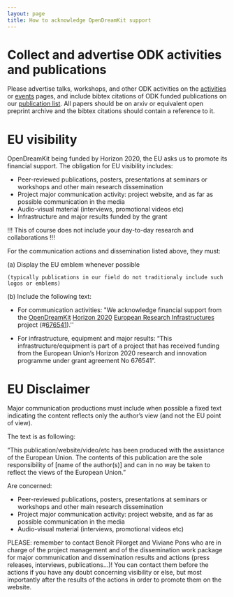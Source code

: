 ```yaml
---
layout: page
title: How to acknowledge OpenDreamKit support
---
```


# Collect and advertise ODK activities and publications

Please advertise talks, workshops, and other ODK activities on the [activities](activities) or [events](calendar) pages, and include bibtex citations of ODK funded publications on our [publication list](https://github.com/OpenDreamKit/OpenDreamKit/blob/master/lib/publications.bib). All papers should be on arxiv or equivalent open preprint archive and the bibtex citations should contain a reference to it.

# EU visibility

OpenDreamKit being funded by Horizon 2020, the EU asks us to promote its financial support. The obligation for EU visibility includes:

  -	Peer-reviewed publications, posters, presentations at seminars or workshops and other main research dissemination
  -	Project major communication activity: project website, and as far as possible communication in the media
  -	Audio-visual material (interviews, promotional videos etc)
  -	Infrastructure and major results funded by the grant

!!! This of course does not include your day-to-day research and collaborations !!!

For the communication actions and dissemination listed above, they must:

(a)	Display the EU emblem whenever possible

    (typically publications in our field do not traditionaly include such logos or emblems) 

(b)	Include the following text:

  -  For communication activities: "We acknowledge financial support from the
[OpenDreamKit](http://opendreamkit.org/)
[Horizon 2020](https://ec.europa.eu/programmes/horizon2020/)
[European Research Infrastructures](https://ec.europa.eu/programmes/horizon2020/en/h2020-section/european-research-infrastructures-including-e-infrastructures)
project (#<a href="http://cordis.europa.eu/project/rcn/198334_en.html">676541</a>).''

  -  For infrastructure, equipment and major results: “This infrastructure/equipment is part of a project that has received funding from the European Union’s Horizon 2020 research and innovation programme under grant agreement No 676541”.

# EU Disclaimer

Major communication productions must include when possible a fixed text indicating the content reflects only the author’s view (and not the EU point of view). 

The text is as following:

“This publication/website/video/etc has been produced with the assistance of the European Union. The contents of this publication are the sole responsibility of [name of the author(s)] and can in no way be taken to reflect the views of the European Union.”

Are concerned:

- Peer-reviewed publications, posters, presentations at seminars or workshops and other main research dissemination
-	Project major communication activity: project website, and as far as possible communication in the media
-	Audio-visual material (interviews, promotional videos etc)




PLEASE: remember to contact Benoît Pilorget and Viviane Pons who are in charge of the project management and of the dissemination work package for major communication and dissemination results and actions (press releases, interviews, publications…)! You can contact them before the actions if you have any doubt concerning visibility or else, but most importantly after the results of the actions in order to promote them on the website.
